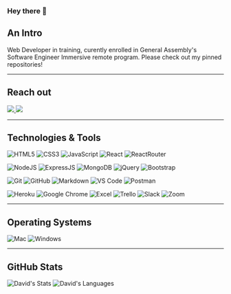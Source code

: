 ### Hey there 👋

## An Intro
 Web Developer in training, curently enrolled in General Assembly's Software Engineer Immersive remote program. Please check out my pinned repositories!  

---

## Reach out
<a href="https://www.linkedin.com/in/davidphilipcollis/"><img src="https://img.shields.io/badge/-LinkedIn-0077B5?style=for-the-badge&logo=LinkedIn&logoColor=white" />  </a>
<a href="mailto: davidphilipcollis@gmail.com"><img src="https://img.shields.io/badge/-Gmail-D14836?style=for-the-badge&logo=Gmail&logoColor=white" />  </a>

---

## Technologies & Tools

  ![HTML5](https://img.shields.io/badge/-HTML5-E34F26?style=for-the-badge&logo=html5&logoColor=white)
  ![CSS3](https://img.shields.io/badge/-CSS3-1572B6?style=for-the-badge&logo=css3&logoColor=white)
  ![JavaScript](https://img.shields.io/badge/-JavaScript-F7DF1E?style=for-the-badge&logo=javascript&logoColor=black)
  ![React](https://img.shields.io/badge/-React-61DAFB?style=for-the-badge&logo=React&logoColor=black)
  ![ReactRouter](https://img.shields.io/badge/-React_Router-CA4245?style=for-the-badge&for-the-badge&logo=react-router&logoColor=white)
  
  ![NodeJS](https://img.shields.io/badge/-NodeJS-339933?style=for-the-badge&logo=Node.js&logoColor=white)
  ![ExpressJS](https://img.shields.io/badge/-Express.js-404D59?style=for-the-badge&for-the-badge&logoColor=white)
  ![MongoDB](https://img.shields.io/badge/-MongoDB-white?style=for-the-badge&logo=mongodb)
  ![jQuery](https://img.shields.io/badge/-jQuery-0769AD?style=for-the-badge&logo=jQuery&logoColor=white)
  ![Bootstrap](https://img.shields.io/badge/-Bootstrap-563D7C?style=for-the-badge&logo=bootstrap&logoColor=white)

  ![Git](https://img.shields.io/badge/-Git-black?style=for-the-badge&logo=git&logoColor=white)
  ![GitHub](https://img.shields.io/badge/-GitHub-181717?style=for-the-badge&logo=github&logoColor=white)
  ![Markdown](https://img.shields.io/badge/-Markdown-000000?style=for-the-badge&logo=Markdown&logoColor=white)
  ![VS Code](https://img.shields.io/badge/-VS%20Code-007ACC?style=for-the-badge&logo=visual-studio-code&logoColor=white)
  ![Postman](https://img.shields.io/badge/Postman-black?style=for-the-badge&logo=postman)
  
  ![Heroku](https://img.shields.io/badge/-Heroku-430098?style=for-the-badge&logo=heroku&logoColor=white)
  ![Google Chrome](https://img.shields.io/badge/Chrome-black?style=for-the-badge&logo=google-chrome)
  ![Excel](https://img.shields.io/badge/-Excel-217346?style=for-the-badge&logo=Microsoft-Excel&logoColor=white)
  ![Trello](https://img.shields.io/badge/-Trello-0079BF?style=for-the-badge&logo=Trello&logoColor=white)
  ![Slack](https://img.shields.io/badge/-Slack-4A154B?style=for-the-badge&logo=slack&logoColor=white)
  ![Zoom](https://img.shields.io/badge/-Zoom-2D8CFF?style=for-the-badge&logo=zoom&logoColor=white)

---

## Operating Systems
  ![Mac](https://img.shields.io/badge/mac%20os-000000?style=for-the-badge&for-the-badge&logo=macos&logoColor=F0F0F0)
  ![Windows](https://img.shields.io/badge/-Windows-0078D6?style=for-the-badge&logo=Windows&logoColor=white)

---

## GitHub Stats
![David's Stats](https://github-readme-stats.vercel.app/api?username=dcollis92&show_icons=true&count_private=true&theme=dark)
![David's Languages](https://github-readme-stats.vercel.app/api/top-langs/?username=dcollis92&layout=compact&count_private=true&theme=dark)

